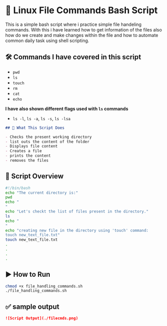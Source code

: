 # 🐧 Linux File Commands Bash Script

This is a simple bash script where i practice simple file handeling commands.
With this i have learned how to get information of the files also how do we create and make changes within the file and how to automate common daily task using shell scripting.

## 🛠️ Commands I have covered in this script

* `pwd`
* `ls`
* `touch`
* `rm`
* `cat`
* `echo`

**I have also shown different flags used with `ls` commands**

* `ls -l`, `ls -a`, `ls -s`, `ls -lsa`

```markdown
## 📄 What This Script Does

- Checks the present working directory
- list outs the content of the folder
- Displays file content
- Creates a file
- prints the content
- removes the files
```

## 📂 Script Overview
```bash
#!/bin/bash
echo "The current directory is:"
pwd
echo "
"
echo "Let's checkt the list of files present in the directory."
ls
echo "
"
echo "creating new file in the directory using 'touch' command: 
touch new_text_file.txt"
touch new_text_file.txt
.
.
.
.
```

## ▶️ How to Run
```bash
chmod +x file_handling_commands.sh
./file_handling_commands.sh
```

## ✅ sample output
```markdown
![Script Output](./filecmds.png)
